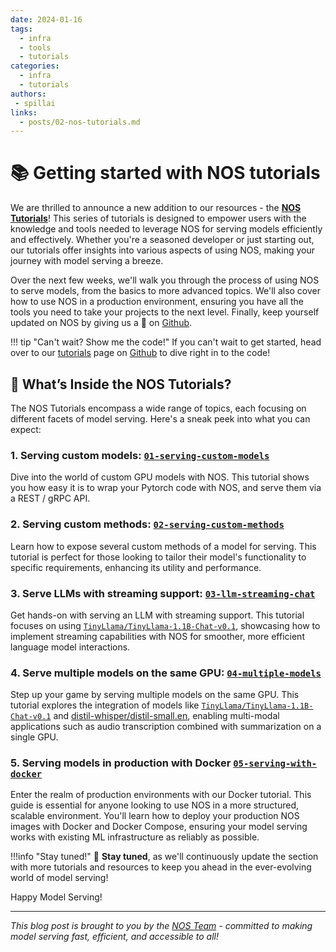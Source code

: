 ```yaml
---
date: 2024-01-16
tags:
  - infra
  - tools
  - tutorials
categories:
  - infra
  - tutorials
authors:
 - spillai
links:
  - posts/02-nos-tutorials.md
---
```


# 📚 Getting started with NOS tutorials

We are thrilled to announce a new addition to our resources - the [**NOS Tutorials**](https://github.com/autonomi-ai/nos/tree/main/examples/tutorials)! This series of tutorials is designed to empower users with the knowledge and tools needed to leverage NOS for serving models efficiently and effectively. Whether you're a seasoned developer or just starting out, our tutorials offer insights into various aspects of using NOS, making your journey with model serving a breeze.

Over the next few weeks, we'll walk you through the process of using NOS to serve models, from the basics to more advanced topics. We'll also cover how to use NOS in a production environment, ensuring you have all the tools you need to take your projects to the next level. Finally, keep yourself updated on NOS by giving us a 🌟 on [Github](https://github.com/autonomi-ai/nos).

!!! tip "Can't wait? Show me the code!"
    If you can't wait to get started, head over to our [tutorials](https://github.com/autonomi-ai/nos/tree/main/examples/tutorials) page on [Github](https://github.com/autonomi-ai/nos) to dive right in to the code!

## 🌟 What’s Inside the NOS Tutorials?

The NOS Tutorials encompass a wide range of topics, each focusing on different facets of model serving. Here's a sneak peek into what you can expect:

### 1. Serving custom models: [`01-serving-custom-models`](https://github.com/autonomi-ai/nos/tree/main/examples/tutorials/01-serving-custom-models)
Dive into the world of custom GPU models with NOS. This tutorial shows you how easy it is to wrap your Pytorch code with NOS, and serve them via a REST / gRPC API.

### 2. Serving custom methods: [`02-serving-custom-methods`](https://github.com/autonomi-ai/nos/tree/main/examples/tutorials/02-serving-custom-methods)
Learn how to expose several custom methods of a model for serving. This tutorial is perfect for those looking to tailor their model's functionality to specific requirements, enhancing its utility and performance.

### 3. Serve LLMs with streaming support: [`03-llm-streaming-chat`](https://github.com/autonomi-ai/nos/tree/main/examples/tutorials/03-llm-streaming-chat)
Get hands-on with serving an LLM with streaming support. This tutorial focuses on using [`TinyLlama/TinyLlama-1.1B-Chat-v0.1`](https://huggingface.co/TinyLlama/TinyLlama-1.1B-Chat-v1.0), showcasing how to implement streaming capabilities with NOS for smoother, more efficient language model interactions.

### 4. Serve multiple models on the same GPU: [`04-multiple-models`](https://github.com/autonomi-ai/nos/tree/main/examples/tutorials/04-multiple-models)
Step up your game by serving multiple models on the same GPU. This tutorial explores the integration of models like [`TinyLlama/TinyLlama-1.1B-Chat-v0.1`](https://huggingface.co/TinyLlama/TinyLlama-1.1B-Chat-v1.0) and [distil-whisper/distil-small.en](https://huggingface.co/distil-whisper/distil-small.en), enabling multi-modal applications such as audio transcription combined with summarization on a single GPU.

### 5. Serving models in production with Docker [`05-serving-with-docker`](https://github.com/autonomi-ai/nos/tree/main/examples/tutorials/05-serving-with-docker)
Enter the realm of production environments with our Docker tutorial. This guide is essential for anyone looking to use NOS in a more structured, scalable environment. You'll learn how to deploy your production NOS images with Docker and Docker Compose, ensuring your model serving works with existing ML infrastructure as reliably as possible.


!!!info "Stay tuned!"
    🔗 **Stay tuned**, as we'll continuously update the section with more tutorials and resources to keep you ahead in the ever-evolving world of model serving!

Happy Model Serving!

---

*This blog post is brought to you by the [NOS Team](https://github.com/autonomi-ai/) - committed to making model serving fast, efficient, and accessible to all!*